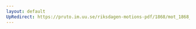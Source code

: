 ```yaml
---
layout: default
UpRedirect: https://pruto.im.uu.se/riksdagen-motions-pdf/1868/mot_1868__ak__101/mot_1868__ak__101-002.pdf
---
```


